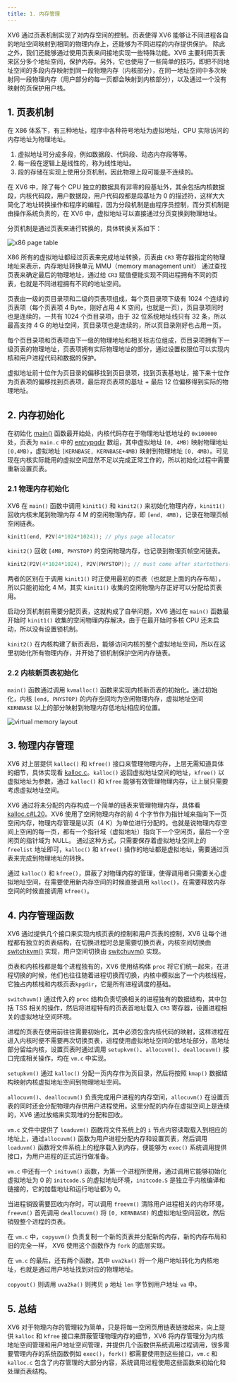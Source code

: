 ```yaml
---
title: 1. 内存管理
---
```


XV6 通过页表机制实现了对内存空间的控制。页表使得 XV6 能够让不同进程各自的地址空间映射到相同的物理内存上，还能够为不同进程的内存提供保护。 除此之外，我们还能够通过使用页表来间接地实现一些特殊功能。XV6 主要利用页表来区分多个地址空间，保护内存。另外，它也使用了一些简单的技巧，即把不同地址空间的多段内存映射到同一段物理内存（内核部分），在同一地址空间中多次映射同一段物理内存（用户部分的每一页都会映射到内核部分），以及通过一个没有映射的页保护用户栈。

## 1. 页表机制

在 X86 体系下，有三种地址，程序中各种符号地址为虚拟地址，CPU 实际访问的内存地址为物理地址。

1. 虚拟地址可分成多段，例如数据段、代码段、动态内存段等等。
2. 每一段在逻辑上是线性的，称为线性地址。
3. 段的存储在实现上使用分页机制，因此物理上段可能是不连续的。

在 XV6 中，除了每个 CPU 独立的数据具有非零的段基址外，其余包括内核数据段，内核代码段，用户数据段，用户代码段都是段基址为 0 的描述符，这样大大简化了地址转换操作和程序的编程，因为分段机制是由程序员控制，而分页机制是由操作系统负责的，在 XV6 中，虚拟地址可以直接通过分页变换到物理地址。

分页机制是通过页表来进行转换的，具体转换关系如下：

![x86 page table](/xv6-book/img/pageTable.png)

X86 所有的虚拟地址都经过页表来完成地址转换，页表由 `CR3` 寄存器指定的物理地址来表示，内存地址转换单元 MMU（memory management unit） 通过查找页表来确定最后的物理地址，通过给 `CR3` 赋值便能实现不同进程拥有不同的页表，也就是不同进程拥有不同的地址空间。

页表由一级的页目录项和二级的页表项组成，每个页目录项下级有 1024 个连续的页表项（每个页表项 4 Byte，刚好占用 4 K 空间，也就是一页），页目录项同时也是连续的，一共有 1024 个页目录项，由于 32 位系统地址线只有 32 条，所以最高支持 4 G 的地址空间，页目录项也是连续的，所以页目录刚好也占用一页。

每个页目录项和页表项由下一级的物理地址和相关标志位组成，页目录项拥有下一级页表的物理地址，页表项拥有实际物理地址的部分，通过设置权限位可以实现内核和用户进程代码和数据的保护。

虚拟地址前十位作为页目录的偏移找到页目录项，找到页表基地址，接下来十位作为页表项的偏移找到页表项，最后将页表项的基址 + 最后 12 位偏移得到实际的物理地址。

## 2. 内存初始化

在初始化 [main()](https://github.com/professordeng/xv6-expansion/blob/master/main.c#L14) 函数最开始处，内核代码存在于物理地址低地址的 `0x100000` 处，页表为 `main.c` 中的 [entrypgdir](https://github.com/professordeng/xv6-expansion/blob/master/main.c#L102) 数组，其中虚拟地址 `[0, 4MB)` 映射物理地址 `[0,4MB)`，虚拟地址 `[KERNBASE, KERNBASE+4MB)` 映射到物理地址 `[0, 4MB)`。可见现在内核实际能用的虚拟空间显然不足以完成正常工作的，所以初始化过程中需要重新设置页表。

 ### 2.1 物理内存初始化

XV6 在 `main()` 函数中调用 `kinit1()` 和 `kinit2()` 来初始化物理内存，`kinit1()` 回收内核末尾到物理内存 4 M 的空闲物理内存，即 `[end, 4MB)`，记录在物理页帧空闲链表。

```c
kinit1(end, P2V(4*1024*1024)); // phys page allocator
```

`kinit2()` 回收 `[4MB, PHYSTOP)` 的空闲物理内存，也记录到物理页帧空闲链表。

```c
kinit2(P2V(4*1024*1024), P2V(PHYSTOP)); // must come after startothers()
```

两者的区别在于调用 `kinit1()` 时正使用最初的页表（也就是上面的内存布局），所以只能初始化 4 M，其实 `kinit1()` 收集的空闲物理内存正好可以分配给页表用。

启动分页机制前需要分配页表，这就构成了自举问题，XV6 通过在 `main()` 函数最开始时 `kinit1()` 收集的空闲物理内存解决，由于在最开始时多核 CPU 还未启动，所以没有设置锁机制。

`kinit2()` 在内核构建了新页表后，能够访问内核的整个虚拟地址空间，所以在这里初始化所有物理内存，并开始了锁机制保护空闲内存链表。

### 2.2 内核新页表初始化

`main()` 函数通过调用 `kvmalloc()` 函数来实现内核新页表的初始化。通过初始化，内核 `[end, PHYSTOP)`  的内存空间均为空闲物理内存，虚拟地址空间 `KERNBASE` 以上的部分映射到物理内存低地址相应的位置。

![virtual memory layout](/xv6-book/img/vm-layout.png)

## 3. 物理内存管理

XV6 对上层提供 `kalloc()` 和 `kfree()` 接口来管理物理内存，上层无需知道具体的细节，具体实现看 [kalloc.c](https://github.com/professordeng/xv6-expansion/blob/master/kalloc.c)。`kalloc()` 返回虚拟地址空间的地址，`kfree()` 以虚拟地址为参数，通过 `kalloc()` 和 `kfree` 能够有效管理物理内存，让上层只需要考虑虚拟地址空间。

XV6 通过将未分配的内存构成一个简单的链表来管理物理内存，具体看 [kalloc.c#L20](https://github.com/professordeng/xv6-expansion/blob/master/kalloc.c#L20)。XV6 使用了空闲物理内存的前 4 个字节作为指针域来指向下一页空闲内存，物理内存管理是以页（4 K）为单位进行分配的。也就是说物理内存空间上空闲的每一页，都有一个指针域（虚拟地址）指向下一个空闲页，最后一个空闲页的指针域为 NULL。 
通过这种方式，只需要保存着虚拟地址空间上的 `freelist` 地址即可，`kalloc()` 和 `kfree()` 操作的地址都是虚拟地址，需要通过页表来完成到物理地址的转换。

通过 `kalloc()` 和 `kfree()`，屏蔽了对物理内存的管理，使得调用者只需要关心虚拟地址空间，在需要使用新内存空间的时候直接调用 `kalloc()`，在需要释放内存空间的时候直接调用 `kfree()`。

## 4. 内存管理函数

XV6 通过提供几个接口来实现内核页表的控制和用户页表的控制，XV6 让每个进程都有独立的页表结构，在切换进程时总是需要切换页表，内核空间切换由 [switchkvm()](https://github.com/professordeng/xv6-expansion/blob/master/vm.c#L147) 实现，用户空间切换由 [switchuvm()](https://github.com/professordeng/xv6-expansion/blob/master/vm.c#L155) 实现。

页表和内核栈都是每个进程独有的，XV6 使用结构体 `proc` 将它们统一起来，在进程切换的时候，他们也往往随着进程切换而切换，内核中模拟出了一个内核线程，它独占内核栈和内核页表`kpgdir`，它是所有进程调度的基础。

`switchuvm()` 通过传入的 `proc` 结构负责切换相关的进程独有的数据结构，其中包括 TSS 相关的操作，然后将进程特有的页表首地址载入 `CR3` 寄存器，设置进程相关的虚拟地址空间环境。

进程的页表在使用前往往需要初始化，其中必须包含内核代码的映射，这样进程在进入内核时便不需要再次切换页表，进程使用虚拟地址空间的低地址部分，高地址部分留给内核，设置页表时通过调用 `setupkvm()`、`allocuvm()`、`deallocuvm()` 接口完成相关操作，均在 `vm.c` 中实现。

`setupkvm()` 通过 `kalloc()` 分配一页内存作为页目录，然后将按照 `kmap()` 数据结构映射内核虚拟地址空间到物理地址空间。

`allocuvm()`、`deallocuvm()` 负责完成用户进程的内存空间，`allocuvm()` 在设置页表的同时还会分配物理内存供用户进程使用。这里分配的内存在虚拟空间上是连续的，XV6 通过放缩来实现堆的分配和回收。

`vm.c` 文件中提供了 `loaduvm()` 函数将文件系统上的 `i` 节点内容读取载入到相应的地址上，通过`allocuvm()` 函数为用户进程分配内存和设置页表，然后调用 `loaduvm()` 函数将文件系统上的程序载入到内存，便能够为 `exec()` 系统调用提供接口，为用户进程的正式运行做准备。

`vm.c` 中还有一个 `inituvm()` 函数，为第一个进程所使用，通过调用它能够初始化虚拟地址为 0 的 `initcode.S` 的虚拟地址环境，`initcode.S` 是独立于内核编译和链接的，它的加载地址和运行地址都为 0。

当进程销毁需要回收内存时，可以调用 `freevm()` 清除用户进程相关的内存环境，`freevm()` 首先调用 `deallocuvm()` 将  `[0, KERNBASE)` 的虚拟地址空间回收，然后销毁整个进程的页表。

在 `vm.c` 中，`copyuvm()` 负责复制一个新的页表并分配新的内存，新的内存布局和旧的完全一样， XV6 使用这个函数作为 `fork` 的底层实现。

在 `vm.c` 的最后，还有两个函数，其中 `uva2ka()` 将一个用户地址转化为内核地址，也就是通过用户地址找到对应的物理地址。

`copyout()` 则调用 `uva2ka()` 则拷贝 `p` 地址 `len` 字节到用户地址 `va` 中。

## 5. 总结

XV6 对于物理内存的管理较为简单，只是将每一空闲页用链表链接起来，向上提供 `kalloc` 和 `kfree` 接口来屏蔽管理物理内存的细节，XV6 将内存管理分为内核地址空间管理和用户地址空间管理，并提供几个函数供系统调用过程调用，很多需要管理内存的系统函数例如 `exec()`，`fork()` 都需要使用到这些接口，`vm.c` 和 `kalloc.c` 包含了内存管理的大部分内容，系统调用过程使用这些函数来初始化和处理页表结构。